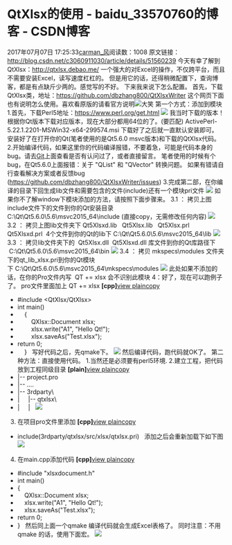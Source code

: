 # QtXlsx的使用 - baidu_33570760的博客 - CSDN博客
2017年07月07日 17:25:33[carman_风](https://me.csdn.net/baidu_33570760)阅读数：1008
原文链接：http://blog.csdn.net/c3060911030/article/details/51560239
今天有幸了解到QtXlsx：http://qtxlsx.debao.me/
一个强大的对Excel的操作，不仅跨平台，而且不需要安装Excel，读写速度杠杠的。
但是用它的话，还得稍微配置下，查询博客，都是有点缺斤少两的。感觉写的不好。
下来我来说下怎么配置。
首先，下载QtXlsx类，地址：https://github.com/dbzhang800/QtXlsxWriter
这个网页下面也有说明怎么使用。喜欢看原版的请看官方说明![大笑](http://static.blog.csdn.net/xheditor/xheditor_emot/default/laugh.gif)
第一个方式：添加到模块
1.首先，下载Perl5地址：https://www.perl.org/get.html
![](https://img-blog.csdn.net/20160602003523539)
我当时下载的版本！
根据你Qt版本下载对应版本，现在大部分都用64位的了。(要匹配)
ActivePerl-5.22.1.2201-MSWin32-x64-299574.msi
下载好了之后就一直默认安装即可。
安装好了在打开你的Qt(笔者使用的是Qt5.6.0 msvc版本)和下载的QtXlsx代码。
2.开始编译代码，如果这里你的代码编译报错，不要着急，可能是代码本身的bug。请去[Git](http://lib.csdn.net/base/git)上面查看是否有认问过了，或者直接留言。
笔者使用的时候有个bug，在Qt5.6.0上面报错：关于 "QList" 和 "QVector" 转换问题。
如果有错请自行查看解决方案或者反馈bug  (https://github.com/dbzhang800/QtXlsxWriter/issues)
3.完成第二部，在你编译的目录下回生成lib文件和需要包含的文件(include)还有一个模块pri文件
![](https://img-blog.csdn.net/20160602004325799)
如果你不了解window下模块添加的方法，请按照下面步骤来。
3.1 ： 拷贝上图 include文件下的文件到你的Qt安装目录 C:\Qt\Qt5.6.0\5.6\msvc2015_64\include (直接copy，无需修改任何内容)
![](https://img-blog.csdn.net/20160602004545192)
3.2 ： 拷贝上图lib文件夹下 Qt5Xlsxd.lib   Qt5Xlsx.lib   Qt5Xlsx.prl   Qt5Xlsxd.prl  4个文件到你的Qt的lib下 C:\Qt\Qt5.6.0\5.6\msvc2015_64\lib
![](https://img-blog.csdn.net/20160602004919556)
3.3 ： 拷贝lib文件夹下的  Qt5Xlsx.dll  Qt5Xlsxd.dll 库文件到你的Qt库路径下  C:\Qt\Qt5.6.0\5.6\msvc2015_64\bin
![](https://img-blog.csdn.net/20160602005137169)
3.4 ： 拷贝 mkspecs\modules 文件夹下的qt_lib_xlsx.pri到你的Qt模块下 C:\Qt\Qt5.6.0\5.6\msvc2015_64\mkspecs\modules
![](https://img-blog.csdn.net/20160602005349379)
此处如果不添加的话，在你的Pro文件内写  QT += xlsx 会不识别此模块
4：好了，现在可以跑例子了。
pro文件里面加上 QT += xlsx
**[cpp]**[view plain](http://blog.csdn.net/c3060911030/article/details/51560239#)[copy](http://blog.csdn.net/c3060911030/article/details/51560239#)
- #include <QtXlsx/QtXlsx>
- int main()  
-     {  
-         QXlsx::Document xlsx;  
-         xlsx.write("A1", "Hello Qt!");  
-         xlsx.saveAs("Test.xlsx");  
- return 0;  
-     }  
写好代码之后，先qmake下。
![](https://img-blog.csdn.net/20160602005843787)
然后编译代码，跑代码就OK了。
第二种方法：直接使用代码。
1.当然还是必须要有perl5环境.
2.建立工程，把代码放到工程同级目录
**[plain]**[view plain](http://blog.csdn.net/c3060911030/article/details/51560239#)[copy](http://blog.csdn.net/c3060911030/article/details/51560239#)
- |-- project.pro  
- |-- ....  
- |-- 3rdparty\  
- |     |-- qtxlsx\  
- |     |  
![](https://img-blog.csdn.net/20160602010249445)
3. 在项目pro文件里添加
**[cpp]**[view plain](http://blog.csdn.net/c3060911030/article/details/51560239#)[copy](http://blog.csdn.net/c3060911030/article/details/51560239#)
- include(3rdparty/qtxlsx/src/xlsx/qtxlsx.pri)  
添加之后会重新加载下如下图
![](https://img-blog.csdn.net/20160602010459805)
4. 在main.cpp添加代码 
**[cpp]**[view plain](http://blog.csdn.net/c3060911030/article/details/51560239#)[copy](http://blog.csdn.net/c3060911030/article/details/51560239#)
- #include "xlsxdocument.h"
- int main()  
- {  
-     QXlsx::Document xlsx;  
-     xlsx.write("A1", "Hello Qt!");  
-     xlsx.saveAs("Test.xlsx");  
- return 0;  
- }  
然后同上面一个qmake
编译代码就会生成Excel表格了。
同时注意：不用qmake 的话，使用下面宏。
![](https://img-blog.csdn.net/20160602010720493)
